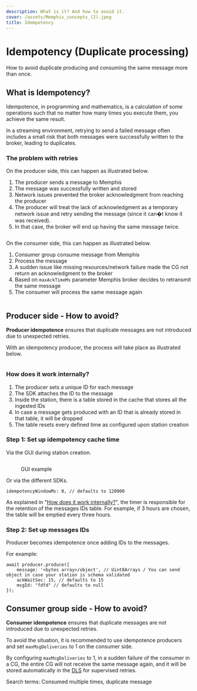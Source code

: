 ```yaml
---
description: What is it? And how to avoid it.
cover: /assets/Memphis_concepts_(2).jpeg
title: Idempotency
---
```


# Idempotency (Duplicate processing)

How to avoid duplicate producing and consuming the same message more than once.

## What is Idempotency?

Idempotence, in programming and mathematics, is a calculation of some operations such that no matter how many times you execute them, you achieve the same result.

In a streaming environment, retrying to send a failed message often includes a small risk that both messages were successfully written to the broker, leading to duplicates.

### The problem with retries

On the producer side, this can happen as illustrated below.

1. The producer sends a message to Memphis
2. The message was successfully written and stored
3. Network issues prevented the broker acknowledgment from reaching the producer
4. The producer will treat the lack of acknowledgment as a temporary network issue and retry sending the message (since it can�t know it was received).
5. In that case, the broker will end up having the same message twice.

<figure><img src="/assets/idempotence_1_(1).jpeg" alt=""><figcaption></figcaption></figure>

On the consumer side, this can happen as illustrated below.

1. Consumer group consume message from Memphis
2. Process the message
3. A sudden issue like missing resources/network failure made the CG not return an acknowledgment to the broker
4. Based on `maxAckTimeMs` parameter Memphis broker decides to retransmit the same message
5. The consumer will process the same message again

<figure><img src="/assets/idempotence_2.jpeg" alt=""><figcaption></figcaption></figure>

## Producer side - How to avoid?

**Producer idempotence** ensures that duplicate messages are not introduced due to unexpected retries.

With an idempotency producer, the process will take place as illustrated below.

<figure><img src="/assets/idempotence_producer.jpeg" alt=""><figcaption></figcaption></figure>

### **How does it work internally?**

1. The producer sets a unique ID for each message
2. The SDK attaches the ID to the message
3. Inside the station, there is a table stored in the cache that stores all the ingested IDs
4. In case a message gets produced with an ID that is already stored in that table, it will be dropped
5. The table resets every defined time as configured upon station creation

### Step 1: Set up idempotency cache time

Via the GUI during station creation.

<figure><img src="/assets/Screen_Shot_2022-11-30_at_12.18.38.png" alt=""><figcaption><p>GUI example</p></figcaption></figure>

Or via the different SDKs.

```
idempotencyWindowMs: 0, // defaults to 120000
```

As explained in "[How does it work internally?](idempotency#how-does-it-work-internally)", the timer is responsible for the retention of the messages IDs table. For example, if 3 hours are chosen, the table will be emptied every three hours.

### Step 2: Set up messages IDs

Producer becomes idempotence once adding IDs to the messages.

For example:

```
await producer.produce({
    message: '<bytes array>/object', // Uint8Arrays / You can send object in case your station is schema validated
    ackWaitSec: 15, // defaults to 15
    msgId: "fdfd" // defaults to null
});
```

## Consumer group side - How to avoid?

**Consumer idempotence** ensures that duplicate messages are not introduced due to unexpected retries.

To avoid the situation, it is recommended to use idempotence producers and set `maxMsgDeliveries` to 1 on the consumer side.

By configuring `maxMsgDeliveries` to 1, in a sudden failure of the consumer in a CG, the entire CG will not receive the same message again, and it will be stored automatically in the [DLS](../../dashboard-ui/troubleshooting/dead-letter) for supervised retries.

Search terms: Consumed multiple times, duplicate message
